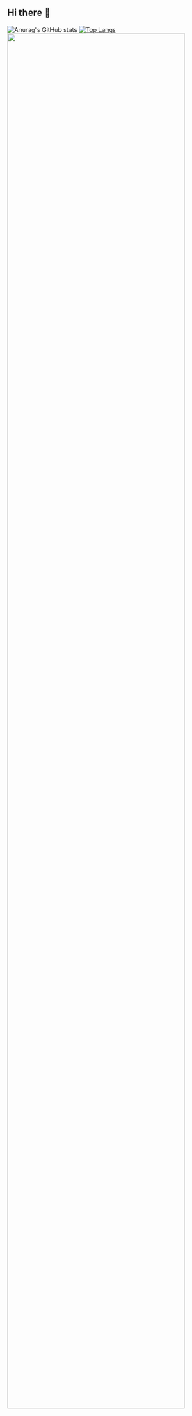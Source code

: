 ## Hi there 👋

![Anurag's GitHub stats](https://github-readme-stats.vercel.app/api?username=2ffect&show_icons=true&theme=transparent)
[![Top Langs](https://github-readme-stats.vercel.app/api/top-langs/?username=2ffect)](https://github.com/anuraghazra/github-readme-stats)
</a>
<a href="https://github.com/ashutosh00710/github-readme-activity-graph">
    <img src="https://github-readme-activity-graph.vercel.app/graph?username=2ffect&theme=github-dark-dimmed&bg_color=FFFFFF&hide_border=true&line=58A6FF&color=58A6FF" width=90%/>
</a>
